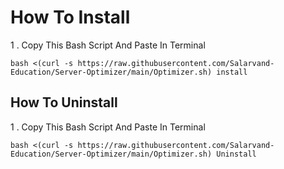 

# How To Install

1 . Copy This Bash Script And Paste In Terminal

```
bash <(curl -s https://raw.githubusercontent.com/Salarvand-Education/Server-Optimizer/main/Optimizer.sh) install
```


## How To Uninstall

1 . Copy This Bash Script And Paste In Terminal


```
bash <(curl -s https://raw.githubusercontent.com/Salarvand-Education/Server-Optimizer/main/Optimizer.sh) Uninstall
```
